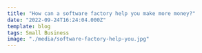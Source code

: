 ```yaml
---
title: "How can a software factory help you make more money?"
date: "2022-09-24T16:24:04.000Z"
template: blog
tags: Small Business
image: "./media/software-factory-help-you.jpg"
---
```






